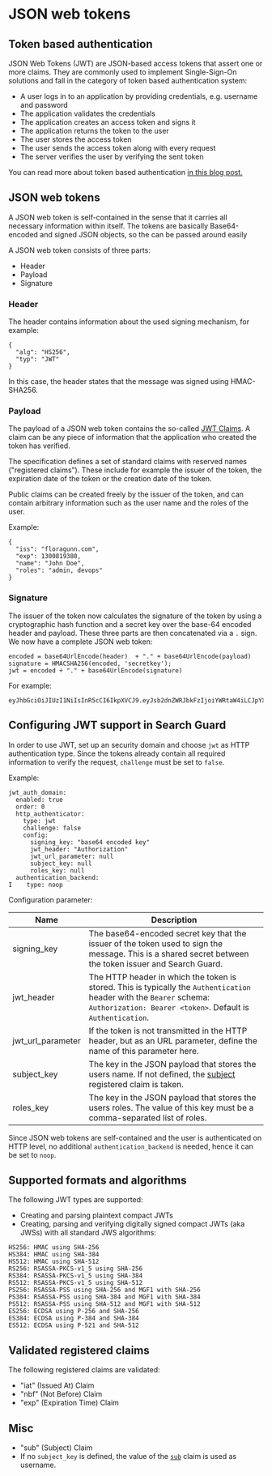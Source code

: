 <!---
Copryight 2016 floragunn GmbH
-->

# JSON web tokens

## Token based authentication

JSON Web Tokens (JWT) are JSON-based access tokens that assert one or more claims. They are commonly used to implement Single-Sign-On solutions and fall in the category of token based authentication system:

* A user logs in to an application by providing credentials, e.g. username and password
* The application validates the credentials
* The application creates an access token and signs it
* The application returns the token to the user
* The user stores the access token
* The user sends the access token along with every request
* The server verifies the user by verifying the sent token

You can read more about token based authentication [in this blog post.](https://scotch.io/tutorials/the-ins-and-outs-of-token-based-authentication)

## JSON web tokens

A JSON web token is self-contained in the sense that it carries all necessary information within itself. The tokens are basically Base64-encoded and signed JSON objects, so the can be passed around easily

A JSON web token consists of three parts:

* Header
* Payload
* Signature

### Header

The header contains information about the used signing mechanism, for example:

```
{
  "alg": "HS256",
  "typ": "JWT"
} 
```

In this case, the header states that the message was signed using HMAC-SHA256.

### Payload

The payload of a JSON web token contains the so-called [JWT Claims](http://self-issued.info/docs/draft-ietf-oauth-json-web-token.html#RegisteredClaimName). A claim can be any piece of information that the application who created the token has verified.

The specification defines a set of standard claims with reserved names ("registered claims"). These include for example the issuer of the token, the expiration date of the token or the creation date of the token.

Public claims can be created freely by the issuer of the token, and can contain arbitrary information such as the user name and the roles of the user.

Example:

```
{
  "iss": "floragunn.com",
  "exp": 1300819380,
  "name": "John Doe",
  "roles": "admin, devops"
}
```
### Signature

The issuer of the token now calculates the signature of the token by using a cryptographic hash function and a secret key over the base-64 encoded header and payload. These three parts are then concatenated via a `.` sign. We now have a complete JSON web token:


```
encoded = base64UrlEncode(header)  + "." + base64UrlEncode(payload)
signature = HMACSHA256(encoded, 'secretkey');
jwt = encoded + "." + base64UrlEncode(signature)
```

For example:
```
eyJhbGciOiJIUzI1NiIsInR5cCI6IkpXVCJ9.eyJsb2dnZWRJbkFzIjoiYWRtaW4iLCJpYXQiOjE0MjI3Nzk2Mzh9.gzSraSYS8EXBxLN_oWnFSRgCzcmJmMjLiuyu5CSpyHI
```

## Configuring JWT support in Search Guard

In order to use JWT, set up an security domain and choose `jwt` as HTTP authentication type. Since the tokens already contain all required information to verify the request, `challenge` must be set to `false`.

Example:

```
jwt_auth_domain:
  enabled: true
  order: 0
  http_authenticator:
    type: jwt
    challenge: false
    config:
      signing_key: "base64 encoded key"
      jwt_header: "Authorization"
      jwt_url_parameter: null
      subject_key: null
      roles_key: null
  authentication_backend:
I    type: noop
```          

Configuration parameter:

| Name  | Description  |
|---|---|
| signing_key  |  The base64-encoded secret key that the issuer of the token used to sign the message. This is a shared secret between the token issuer and Search Guard. |
|  jwt\_header |  The HTTP header in which the token is stored. This is typically the `Authentication` header with the `Bearer` schema:  `Authorization: Bearer <token>`. Default is `Authentication`.|
| jwt\_url\_parameter  | If the token is not transmitted in the HTTP header, but as an URL parameter, define the name of this parameter here.  |
| subject_key  | The key in the JSON payload that stores the users name. If not defined, the [subject](https://tools.ietf.org/html/rfc7519#section-4.1.2) registered claim is taken.|
| roles_key  | The key in the JSON payload that stores the users roles. The value of this key must be a comma-separated list of roles. |

Since JSON web tokens are self-contained and the user is authenticated on HTTP level, no additional `authentication_backend` is needed, hence it can be set to `noop`.

## Supported formats and algorithms

The following JWT types are supported: 

* Creating and parsing plaintext compact JWTs 
* Creating, parsing and verifying digitally signed compact JWTs (aka JWSs) with all standard JWS algorithms: 

```
HS256: HMAC using SHA-256 
HS384: HMAC using SHA-384 
HS512: HMAC using SHA-512 
RS256: RSASSA-PKCS-v1_5 using SHA-256 
RS384: RSASSA-PKCS-v1_5 using SHA-384 
RS512: RSASSA-PKCS-v1_5 using SHA-512 
PS256: RSASSA-PSS using SHA-256 and MGF1 with SHA-256 
PS384: RSASSA-PSS using SHA-384 and MGF1 with SHA-384 
PS512: RSASSA-PSS using SHA-512 and MGF1 with SHA-512 
ES256: ECDSA using P-256 and SHA-256 
ES384: ECDSA using P-384 and SHA-384 
ES512: ECDSA using P-521 and SHA-512 
```

## Validated registered claims

The following registered claims are validated:

* "iat" (Issued At) Claim
* "nbf" (Not Before) Claim
* "exp" (Expiration Time) Claim

## Misc

* "sub" (Subject) Claim
 * If no `subject_key` is defined, the value of the  [`sub`](https://tools.ietf.org/html/rfc7519#section-4.1.2)  claim is used as username.